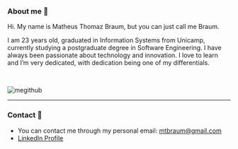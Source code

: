 ### About me :thought_balloon: 

Hi. My name is Matheus Thomaz Braum, but you can just call me Braum. 

I am 23 years old, graduated in Information Systems from Unicamp, currently studying a postgraduate degree in Software Engineering. 
I have always been passionate about technology and innovation. I love to learn and I’m very dedicated, with dedication being one of my differentials.

<!-- I'm currently improving my skills in C#, C++ and Java, as well as learning other languages. -->

</br>

![megithub](https://user-images.githubusercontent.com/85642694/121788834-0e9bca80-cba7-11eb-92b8-2be55d53ccb1.png)


*** 

### Contact :iphone:

- You can contact me through my personal email: mtbraum@gmail.com
- [LinkedIn Profile](https://www.linkedin.com/in/matheus-thomaz-braum/)

<!---
ThBraum/ThBraum is a ✨ special ✨ repository because its `README.md` (this file) appears on your GitHub profile.
You can click the Preview link to take a look at your changes.
--->
